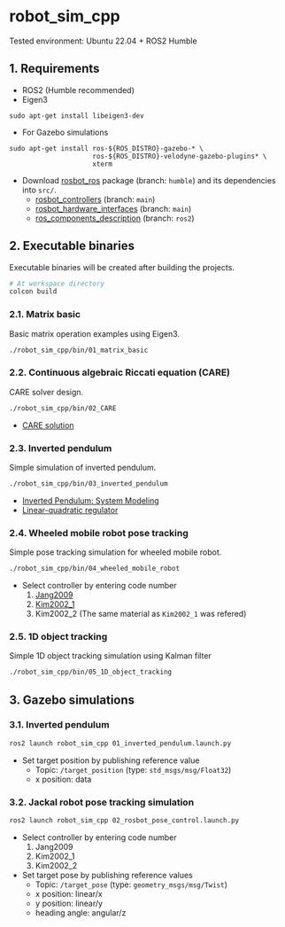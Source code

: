 # robot_sim_cpp
Tested environment: Ubuntu 22.04 + ROS2 Humble

## 1. Requirements
* ROS2 (Humble recommended)
* Eigen3
```
sudo apt-get install libeigen3-dev
```
* For Gazebo simulations
```
sudo apt-get install ros-${ROS_DISTRO}-gazebo-* \
                     ros-${ROS_DISTRO}-velodyne-gazebo-plugins* \
                     xterm
```

* Download [rosbot_ros](https://github.com/husarion/rosbot_ros) package (branch: ```humble```) and its dependencies into ```src/```.
    * [rosbot_controllers](https://github.com/husarion/rosbot_controllers) (branch: ```main```)
    * [rosbot_hardware_interfaces](https://github.com/husarion/rosbot_hardware_interfaces) (branch: ```main```)
    * [ros_components_description](https://github.com/husarion/ros_components_description) (branch: ```ros2```)

## 2. Executable binaries
Executable binaries will be created after building the projects.
```bash
# At workspace directory
colcon build
```

### 2.1. Matrix basic
Basic matrix operation examples using Eigen3.
```bash
./robot_sim_cpp/bin/01_matrix_basic
```

### 2.2. Continuous algebraic Riccati equation (CARE)
CARE solver design.
```bash
./robot_sim_cpp/bin/02_CARE
```
* [CARE solution](https://en.wikipedia.org/wiki/Algebraic_Riccati_equation#Solution)

### 2.3. Inverted pendulum
Simple simulation of inverted pendulum.
```bash
./robot_sim_cpp/bin/03_inverted_pendulum
```
* [Inverted Pendulum: System Modeling](https://ctms.engin.umich.edu/CTMS/index.php?example=InvertedPendulum&section=SystemModeling)
* [Linear-quadratic regulator](https://en.wikipedia.org/wiki/Linear%E2%80%93quadratic_regulator)

### 2.4. Wheeled mobile robot pose tracking
Simple pose tracking simulation for wheeled mobile robot.
```bash
./robot_sim_cpp/bin/04_wheeled_mobile_robot
```
* Select controller by entering code number
    1. [Jang2009](https://www.researchgate.net/publication/224560616_Neuro-fuzzy_Network_Control_for_a_Mobile_Robot)
    2. [Kim2002_1](http://dcsl.gatech.edu/papers/tra02.pdf)
    3. Kim2002_2 (The same material as ```Kim2002_1``` was refered)

### 2.5. 1D object tracking
Simple 1D object tracking simulation using Kalman filter
```bash
./robot_sim_cpp/bin/05_1D_object_tracking
```

## 3. Gazebo simulations
### 3.1. Inverted pendulum
```bash
ros2 launch robot_sim_cpp 01_inverted_pendulum.launch.py 
```
* Set target position by publishing reference value
    * Topic: ```/target_position``` (type: ```std_msgs/msg/Float32```)
    * x position: data

### 3.2. Jackal robot pose tracking simulation
```bash
ros2 launch robot_sim_cpp 02_rosbot_pose_control.launch.py
```
* Select controller by entering code number
    1. Jang2009
    2. Kim2002_1
    3. Kim2002_2
* Set target pose by publishing reference values
    * Topic: ```/target_pose``` (type: ```geometry_msgs/msg/Twist```)
    * x position: linear/x
    * y position: linear/y
    * heading angle: angular/z
